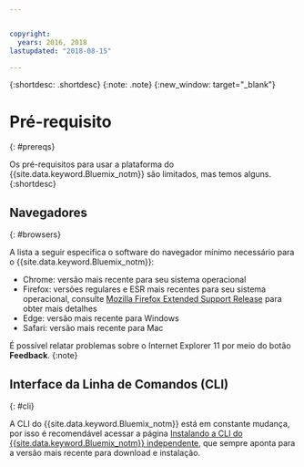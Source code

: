 ```yaml
---


copyright:
  years: 2016, 2018
lastupdated: "2018-08-15"

---
```


{:shortdesc: .shortdesc}
{:note: .note}
{:new_window: target="_blank"}

# Pré-requisito
{: #prereqs}

Os pré-requisitos para usar a plataforma do {{site.data.keyword.Bluemix_notm}} são limitados, mas temos alguns.
{:shortdesc}

## Navegadores
{: #browsers}

A lista a seguir especifica o software do navegador mínimo necessário para o {{site.data.keyword.Bluemix_notm}}:

 * Chrome: versão mais recente para seu sistema operacional
 * Firefox: versões regulares e ESR mais recentes para seu sistema operacional, consulte [Mozilla Firefox Extended Support Release](https://www.mozilla.org/firefox/organizations/) para obter mais detalhes
 * Edge: versão mais recente para Windows
 * Safari: versão mais recente para Mac
 
 É possível relatar problemas sobre o Internet Explorer 11 por meio do botão **Feedback**.
 {:note}

## Interface da Linha de Comandos (CLI)
{: #cli}

A CLI do {{site.data.keyword.Bluemix_notm}} está em constante mudança, por isso é recomendável acessar a página [Instalando a CLI do {{site.data.keyword.Bluemix_notm}} independente](/docs/cli/reference/ibmcloud/download_cli.html), que sempre aponta para a versão mais recente para download e instalação.
